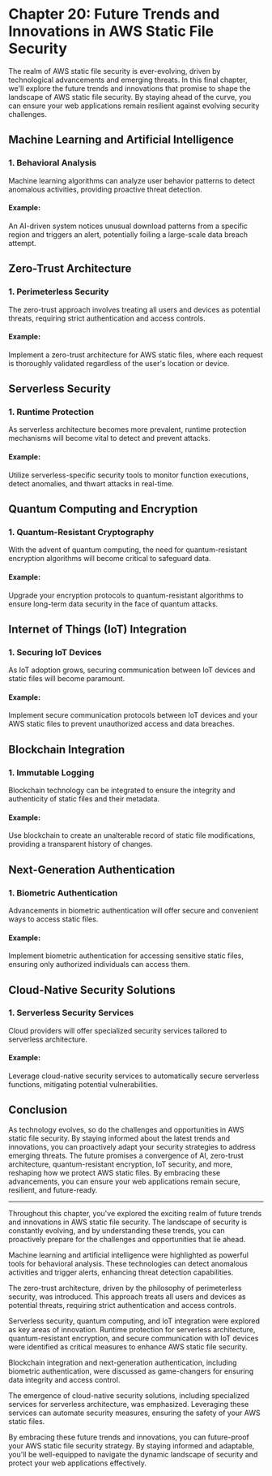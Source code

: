 # Chapter 20: Future Trends and Innovations in AWS Static File Security

The realm of AWS static file security is ever-evolving, driven by technological advancements and emerging threats. In this final chapter, we'll explore the future trends and innovations that promise to shape the landscape of AWS static file security. By staying ahead of the curve, you can ensure your web applications remain resilient against evolving security challenges.

## Machine Learning and Artificial Intelligence

### 1. **Behavioral Analysis**

Machine learning algorithms can analyze user behavior patterns to detect anomalous activities, providing proactive threat detection.

#### Example:

An AI-driven system notices unusual download patterns from a specific region and triggers an alert, potentially foiling a large-scale data breach attempt.

## Zero-Trust Architecture

### 1. **Perimeterless Security**

The zero-trust approach involves treating all users and devices as potential threats, requiring strict authentication and access controls.

#### Example:

Implement a zero-trust architecture for AWS static files, where each request is thoroughly validated regardless of the user's location or device.

## Serverless Security

### 1. **Runtime Protection**

As serverless architecture becomes more prevalent, runtime protection mechanisms will become vital to detect and prevent attacks.

#### Example:

Utilize serverless-specific security tools to monitor function executions, detect anomalies, and thwart attacks in real-time.

## Quantum Computing and Encryption

### 1. **Quantum-Resistant Cryptography**

With the advent of quantum computing, the need for quantum-resistant encryption algorithms will become critical to safeguard data.

#### Example:

Upgrade your encryption protocols to quantum-resistant algorithms to ensure long-term data security in the face of quantum attacks.

## Internet of Things (IoT) Integration

### 1. **Securing IoT Devices**

As IoT adoption grows, securing communication between IoT devices and static files will become paramount.

#### Example:

Implement secure communication protocols between IoT devices and your AWS static files to prevent unauthorized access and data breaches.

## Blockchain Integration

### 1. **Immutable Logging**

Blockchain technology can be integrated to ensure the integrity and authenticity of static files and their metadata.

#### Example:

Use blockchain to create an unalterable record of static file modifications, providing a transparent history of changes.

## Next-Generation Authentication

### 1. **Biometric Authentication**

Advancements in biometric authentication will offer secure and convenient ways to access static files.

#### Example:

Implement biometric authentication for accessing sensitive static files, ensuring only authorized individuals can access them.

## Cloud-Native Security Solutions

### 1. **Serverless Security Services**

Cloud providers will offer specialized security services tailored to serverless architecture.

#### Example:

Leverage cloud-native security services to automatically secure serverless functions, mitigating potential vulnerabilities.

## Conclusion

As technology evolves, so do the challenges and opportunities in AWS static file security. By staying informed about the latest trends and innovations, you can proactively adapt your security strategies to address emerging threats. The future promises a convergence of AI, zero-trust architecture, quantum-resistant encryption, IoT security, and more, reshaping how we protect AWS static files. By embracing these advancements, you can ensure your web applications remain secure, resilient, and future-ready.

---

Throughout this chapter, you've explored the exciting realm of future trends and innovations in AWS static file security. The landscape of security is constantly evolving, and by understanding these trends, you can proactively prepare for the challenges and opportunities that lie ahead.

Machine learning and artificial intelligence were highlighted as powerful tools for behavioral analysis. These technologies can detect anomalous activities and trigger alerts, enhancing threat detection capabilities.

The zero-trust architecture, driven by the philosophy of perimeterless security, was introduced. This approach treats all users and devices as potential threats, requiring strict authentication and access controls.

Serverless security, quantum computing, and IoT integration were explored as key areas of innovation. Runtime protection for serverless architecture, quantum-resistant encryption, and secure communication with IoT devices were identified as critical measures to enhance AWS static file security.

Blockchain integration and next-generation authentication, including biometric authentication, were discussed as game-changers for ensuring data integrity and access control.

The emergence of cloud-native security solutions, including specialized services for serverless architecture, was emphasized. Leveraging these services can automate security measures, ensuring the safety of your AWS static files.

By embracing these future trends and innovations, you can future-proof your AWS static file security strategy. By staying informed and adaptable, you'll be well-equipped to navigate the dynamic landscape of security and protect your web applications effectively.